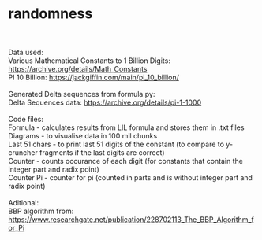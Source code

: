 # randomness
<br /><br />
Data used:
<br />
Various Mathematical Constants to 1 Billion Digits: https://archive.org/details/Math_Constants
<br />
PI 10 Billion: https://jackgiffin.com/main/pi_10_billion/
<br /><br />
Generated Delta sequences from formula.py:
<br />
Delta Sequences data: https://archive.org/details/pi-1-1000
<br /><br />
Code files:<br />
Formula - calculates results from LIL formula and stores them in .txt files<br />
Diagrams - to visualise data in 100 mil chunks<br />
Last 51 chars - to print last 51 digits of the constant (to compare to y-cruncher fragments if the last digits are correct)<br />
Counter - counts occurance of each digit (for constants that contain the integer part and radix point)<br />
Counter Pi - counter for pi (counted in parts and is without integer part and radix point)<br />
<br />
Aditional:<br />
BBP algorithm from: https://www.researchgate.net/publication/228702113_The_BBP_Algorithm_for_Pi

